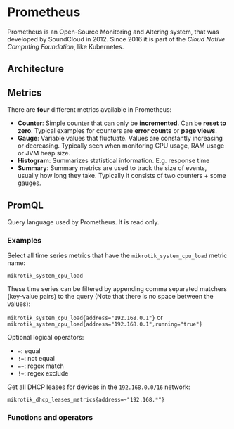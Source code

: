 # Prometheus

Prometheus is an Open-Source Monitoring and Altering system, that was developed by SoundCloud in 2012. Since 2016 it is part of the *Cloud Native Computing Foundation*, like Kubernetes. 


## Architecture


## Metrics
There are **four** different metrics available in Prometheus:

- **Counter**: Simple counter that can only be **incremented**. Can be **reset to zero**. Typical examples for counters are **error counts** or **page views**.
- **Gauge**: Variable values that fluctuate. Values are constantly increasing or decreasing. Typically seen when monitoring CPU usage, RAM usage or JVM heap size. 
- **Histogram**: Summarizes statistical information. E.g. response time
- **Summary**: Summary metrics are used to track the size of events, usually how long they take. Typically it consists of two counters + some gauges. 

## PromQL
Query language used by Prometheus. It is read only.

### Examples

Select all time series metrics that have the `mikrotik_system_cpu_load` metric name:

`mikrotik_system_cpu_load`

These time series can be filtered by appending comma separated matchers (key-value pairs) to the query (Note that there is no space between the values):

`mikrotik_system_cpu_load{address="192.168.0.1"}`
or 
`mikrotik_system_cpu_load{address="192.168.0.1",running="true"}`

Optional logical operators:
- `=`: equal
- `!=`: not equal
- `=~`: regex match
- `!~`: regex exclude

Get all DHCP leases for devices in the `192.168.0.0/16` network:

`mikrotik_dhcp_leases_metrics{address=~"192.168.*"}`

### Functions and operators

